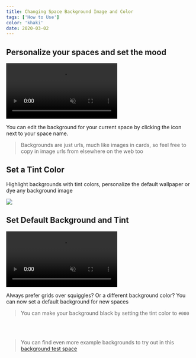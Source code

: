 ```yaml
---
title: Changing Space Background Image and Color
tags: ['How to Use']
color: 'khaki'
date: 2020-03-02
---
```


## Personalize your spaces and set the mood

<video autoplay loop muted playsinline>
  <source src="https://kinopio-updates.us-east-1.linodeobjects.com/space-backgrounds-moved.mp4">
</video>

You can edit the background for your current space by clicking the icon next to your space name.

> Backgrounds are just urls, much like images in cards, so feel free to copy in image urls from elsewhere on the web too

## Set a Tint Color

Highlight backgrounds with tint colors, personalize the default wallpaper or dye any background image

<img src="https://kinopio-updates.us-east-1.linodeobjects.com/tint-space-backgrounds.png" />

## Set Default Background and Tint

<video autoplay loop muted playsinline>
  <source src="https://kinopio-updates.us-east-1.linodeobjects.com/set-default-background.mp4">
</video>


Always prefer grids over squiggles? Or a different background color? You can now set a default background for new spaces

> You can make your background black by setting the tint color to `#000`

<br/>
<br/>

> You can find even more example backgrounds to try out in this [background test space](https://kinopio.club/space-backgrounds-Evd_H7siYsx03PkbFsa9M)
